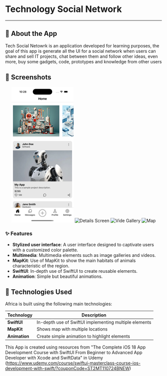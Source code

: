 
# Technology Social Network

---

## 📱 About the App
Tech Social Netowrk is an application developed for learning purposes, the goal of this app is generate all the UI for a social network when users can share and sell IT projects, chat between them and follow other ideas, even more, buy some gadgets, code, prototypes and knowledge from other users

## 📸 Screenshots

<p align="center">
  <img src="media/HomeScreen.png" alt="Home Screen" width="200"/>
  <img src="Media/AppImage3.png" alt="Details Screen" width="200"/>
  <img src="Media/AppImage4.png" alt="Vide Gallery" width="200"/>
  <img src="Media/AppImage6.png" alt="Map" width="200"/>
</p>

### ✨ Features
- **Stylized user interface**: A user interface designed to captivate users with a customized color palette.
- **Multimedia**: Multimedia elements such as image galleries and videos.
- **MapKit**: Use of MapKit to show the main habitats of animals characteristic of the region.
- **SwiftUI**: In-depth use of SwiftUI to create reusable elements.
- **Animation**: Simple but beautiful animations. 

## 🔧 Technologies Used
Africa is built using the following main technologies:

| Technology       | Description                                       |
| ---------------- | ------------------------------------------------- |
| **SwiftUI**       | In-depth use of SwiftUI implementing multiple elements |
| **MapKit** | Shows map with multiple locations |
| **Animation** | Create simple animation to highlight elements |

This App is created using resources from "The Complete iOS 18 App Development Course with SwiftUI From Beginner to Advanced App Developer with Xcode and SwiftData" in Udemy (https://www.udemy.com/course/swiftui-masterclass-course-ios-development-with-swift/?couponCode=ST2MT110724BNEW)
